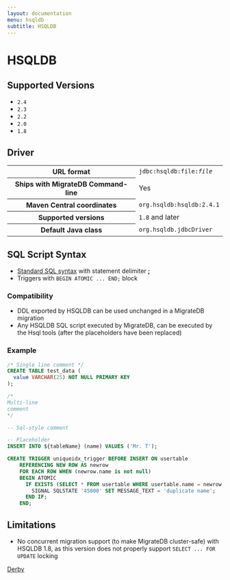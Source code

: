 ```yaml
---
layout: documentation
menu: hsqldb
subtitle: HSQLDB
---
```


# HSQLDB

## Supported Versions

- `2.4`
- `2.3`
- `2.2`
- `2.0`
- `1.8`

## Driver

<table class="table">
<tr>
<th>URL format</th>
<td><code>jdbc:hsqldb:file:<i>file</i></code></td>
</tr>
<tr>
<th>Ships with MigrateDB Command-line</th>
<td>Yes</td>
</tr>
<tr>
<th>Maven Central coordinates</th>
<td><code>org.hsqldb:hsqldb:2.4.1</code></td>
</tr>
<tr>
<th>Supported versions</th>
<td><code>1.8</code> and later</td>
</tr>
<tr>
<th>Default Java class</th>
<td><code>org.hsqldb.jdbcDriver</code></td>
</tr>
</table>

## SQL Script Syntax

- [Standard SQL syntax](/migratedb/documentation/concepts/migrations#sql-based-migrations#syntax) with statement delimiter **;**
- Triggers with `BEGIN ATOMIC ... END;` block

### Compatibility

- DDL exported by HSQLDB can be used unchanged in a MigrateDB migration
- Any HSQLDB SQL script executed by MigrateDB, can be executed by the Hsql tools (after the placeholders have been
  replaced)

### Example

```sql
/* Single line comment */
CREATE TABLE test_data (
  value VARCHAR(25) NOT NULL PRIMARY KEY
);

/*
Multi-line
comment
*/

-- Sql-style comment

-- Placeholder
INSERT INTO ${tableName} (name) VALUES ('Mr. T');

CREATE TRIGGER uniqueidx_trigger BEFORE INSERT ON usertable
	REFERENCING NEW ROW AS newrow
    FOR EACH ROW WHEN (newrow.name is not null)
	BEGIN ATOMIC
      IF EXISTS (SELECT * FROM usertable WHERE usertable.name = newrow.name) THEN
        SIGNAL SQLSTATE '45000' SET MESSAGE_TEXT = 'duplicate name';
      END IF;
    END;
```

## Limitations

- No concurrent migration support (to make MigrateDB cluster-safe) with HSQLDB 1.8, as this version does not properly
  support `SELECT ... FOR UPDATE` locking

<p class="next-steps">
    <a class="btn btn-primary" href="/migratedb/documentation/database/derby">Derby <i class="fa fa-arrow-right"></i></a>
</p>
